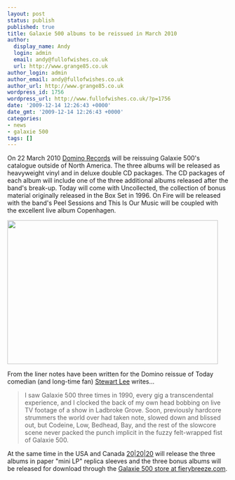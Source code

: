 ```yaml
---
layout: post
status: publish
published: true
title: Galaxie 500 albums to be reissued in March 2010
author:
  display_name: Andy
  login: admin
  email: andy@fullofwishes.co.uk
  url: http://www.grange85.co.uk
author_login: admin
author_email: andy@fullofwishes.co.uk
author_url: http://www.grange85.co.uk
wordpress_id: 1756
wordpress_url: http://www.fullofwishes.co.uk/?p=1756
date: '2009-12-14 12:26:43 +0000'
date_gmt: '2009-12-14 12:26:43 +0000'
categories:
- news
- galaxie 500
tags: []
---
```

<p>On 22 March 2010 <a href="http://www.dominorecordco.com/">Domino Records</a> will be reissuing Galaxie 500's catalogue outside of North America. The three albums will be released as heavyweight vinyl and in deluxe double CD packages. The CD packages of each album will include one of the three additional albums released after the band's break-up. Today will come with Uncollected, the collection of bonus material originally released in the Box Set in 1996. On Fire will be released with the band's Peel Sessions and This Is Our Music will be coupled with the excellent live album Copenhagen.</p>
<p><img alt="" src="http://media.fullofwishes.co.uk/01-galaxie_500/pictures/galaxiestill3.jpg" title="Galaxie 500" class="aligncenter" width="480" height="327" /></p>
<p>From the liner notes have been written for the Domino reissue of Today comedian (and long-time fan) <a href="http://www.stewartlee.co.uk/">Stewart Lee</a> writes...</p>
<blockquote><p> I saw Galaxie 500 three times in 1990, every gig a transcendental experience, and I clocked the back of my own head bobbing on live TV footage of a show in Ladbroke Grove. Soon, previously hardcore strummers the world over had taken note, slowed down and blissed out, but Codeine, Low, Bedhead, Bay, and the rest of the slowcore scene never packed the punch implicit in the fuzzy felt-wrapped fist of Galaxie 500.</p></blockquote>
<p>At the same time in the USA and Canada <a href="http://www.20-20-20.com/">20|20|20</a> will release the three albums in paper "mini LP" replica sleeves and the three bonus albums will be released for download through the <a href="http://web.archive.org/web/20140517124459/http://fierybreeze.com/">Galaxie 500 store at fierybreeze.com</a>.</p>
